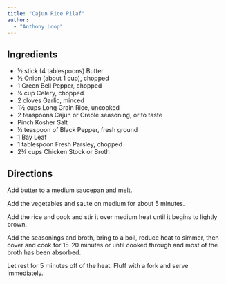 ```yaml
---
title: "Cajun Rice Pilaf"
author:
  - "Anthony Loop"
---
```


## Ingredients

- ½ stick (4 tablespoons) Butter
- ½ Onion (about 1 cup), chopped
- 1 Green Bell Pepper, chopped
- ¼ cup Celery, chopped
- 2 cloves Garlic, minced
- 1½ cups Long Grain Rice, uncooked
- 2 teaspoons Cajun or Creole seasoning, or to taste
- Pinch Kosher Salt
- ¼ teaspoon of Black Pepper, fresh ground
- 1 Bay Leaf
- 1 tablespoon Fresh Parsley, chopped
- 2¾ cups Chicken Stock or Broth

## Directions

Add butter to a medium saucepan and melt.

Add the vegetables and saute on medium for about 5 minutes.

Add the rice and cook and stir it over medium heat until it begins to lightly brown.

Add the seasonings and broth, bring to a boil, reduce heat to simmer, then cover and cook for 15-20 minutes or until cooked through and most of the broth has been absorbed.

Let rest for 5 minutes off of the heat. Fluff with a fork and serve immediately.

